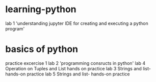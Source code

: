# learning-python
lab 1 'understanding jupyter IDE for creating and executing a python program'
# basics of python
practice excercise 1
lab 2 'programming consructs in python'
lab 4 Operation on Tuples and List hands on practice
lab 3 Strings and list- hands-on practice
lab 5 Strings and list- hands-on practice
